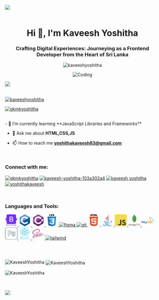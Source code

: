 <img src="https://user-images.githubusercontent.com/73097560/115834477-dbab4500-a447-11eb-908a-139a6edaec5c.gif"><br><br>

<h1 align="center">Hi 👋, I'm Kaveesh Yoshitha</h1>
<h3 align="center">Crafting Digital Experiences: Journeying as a Frontend Developer from the Heart of Sri Lanka</h3>
<p align="center"> <img src="https://komarev.com/ghpvc/?username=kaveeshyoshitha&label=Profile%20views&color=0e75b6&style=flat" alt="kaveeshyoshitha" /> </p>
<div align="center">
  
  <img  src="https://user-images.githubusercontent.com/74038190/219923823-bf1ce878-c6b8-4faa-be07-93e6b1006521.gif"
       alt="Coding" />
</div>


<img src="https://user-images.githubusercontent.com/73097560/115834477-dbab4500-a447-11eb-908a-139a6edaec5c.gif"><br><br>

<p align="left"> <a href="https://github.com/ryo-ma/github-profile-trophy"><img src="https://github-profile-trophy.vercel.app/?username=kaveeshyoshitha" alt="kaveeshyoshitha" /></a> </p>

<p align="left"> <a href="https://twitter.com/gkmkyoshitha" target="blank"><img src="https://img.shields.io/twitter/follow/gkmkyoshitha?logo=twitter&style=for-the-badge" alt="gkmkyoshitha" /></a> </p>

<br>
- 🌱 I’m currently learning **JavaScript Libraries and Frameworks**

- 💬 Ask me about **HTML,CSS,JS**

- 📫 How to reach me **yoshithakaveesh83@gmail.com**

  <br>

<h3 align="left">Connect with me:</h3>
<p align="left">
<a href="https://twitter.com/gkmkyoshitha" target="blank"><img align="center" src="https://raw.githubusercontent.com/rahuldkjain/github-profile-readme-generator/master/src/images/icons/Social/twitter.svg" alt="gkmkyoshitha" height="30" width="40" /></a>
<a href="https://www.linkedin.com/in/kaveeshyoshitha/" target="blank"><img align="center" src="https://raw.githubusercontent.com/rahuldkjain/github-profile-readme-generator/master/src/images/icons/Social/linked-in-alt.svg" alt="kaveesh-yoshitha-103a302a4" height="30" width="40" /></a>
<a href="https://fb.com/kaveesh yoshitha" target="blank"><img align="center" src="https://raw.githubusercontent.com/rahuldkjain/github-profile-readme-generator/master/src/images/icons/Social/facebook.svg" alt="kaveesh yoshitha" height="30" width="40" /></a>
<a href="https://instagram.com/yoshithakaveesh" target="blank"><img align="center" src="https://raw.githubusercontent.com/rahuldkjain/github-profile-readme-generator/master/src/images/icons/Social/instagram.svg" alt="yoshithakaveesh" height="30" width="40" /></a>
</p>
<br>
<h3 align="left">Languages and Tools:</h3>
<p align="left"> <a href="https://getbootstrap.com" target="_blank" rel="noreferrer"> <img src="https://raw.githubusercontent.com/devicons/devicon/master/icons/bootstrap/bootstrap-plain-wordmark.svg" alt="bootstrap" width="40" height="40"/> </a> <a href="https://www.cprogramming.com/" target="_blank" rel="noreferrer"> <img src="https://raw.githubusercontent.com/devicons/devicon/master/icons/c/c-original.svg" alt="c" width="40" height="40"/> </a> <a href="https://www.w3schools.com/cs/" target="_blank" rel="noreferrer"> <img src="https://raw.githubusercontent.com/devicons/devicon/master/icons/csharp/csharp-original.svg" alt="csharp" width="40" height="40"/> </a> <a href="https://www.w3schools.com/css/" target="_blank" rel="noreferrer"> <img src="https://raw.githubusercontent.com/devicons/devicon/master/icons/css3/css3-original-wordmark.svg" alt="css3" width="40" height="40"/> </a> <a href="https://www.figma.com/" target="_blank" rel="noreferrer"> <img src="https://www.vectorlogo.zone/logos/figma/figma-icon.svg" alt="figma" width="40" height="40"/> </a> <a href="https://git-scm.com/" target="_blank" rel="noreferrer"> <img src="https://www.vectorlogo.zone/logos/git-scm/git-scm-icon.svg" alt="git" width="40" height="40"/> </a> <a href="https://www.w3.org/html/" target="_blank" rel="noreferrer"> <img src="https://raw.githubusercontent.com/devicons/devicon/master/icons/html5/html5-original-wordmark.svg" alt="html5" width="40" height="40"/> </a> <a href="https://www.java.com" target="_blank" rel="noreferrer"> <img src="https://raw.githubusercontent.com/devicons/devicon/master/icons/java/java-original.svg" alt="java" width="40" height="40"/> </a> <a href="https://developer.mozilla.org/en-US/docs/Web/JavaScript" target="_blank" rel="noreferrer"> <img src="https://raw.githubusercontent.com/devicons/devicon/master/icons/javascript/javascript-original.svg" alt="javascript" width="40" height="40"/> </a> <a href="https://www.mongodb.com/" target="_blank" rel="noreferrer"> <img src="https://raw.githubusercontent.com/devicons/devicon/master/icons/mongodb/mongodb-original-wordmark.svg" alt="mongodb" width="40" height="40"/> </a> <a href="https://www.mysql.com/" target="_blank" rel="noreferrer"> <img src="https://raw.githubusercontent.com/devicons/devicon/master/icons/mysql/mysql-original-wordmark.svg" alt="mysql" width="40" height="40"/> </a> <a href="https://www.photoshop.com/en" target="_blank" rel="noreferrer"> <img src="https://raw.githubusercontent.com/devicons/devicon/master/icons/photoshop/photoshop-line.svg" alt="photoshop" width="40" height="40"/> </a> <a href="https://reactjs.org/" target="_blank" rel="noreferrer"> <img src="https://raw.githubusercontent.com/devicons/devicon/master/icons/react/react-original-wordmark.svg" alt="react" width="40" height="40"/> </a> <a href="https://sass-lang.com" target="_blank" rel="noreferrer"> <img src="https://raw.githubusercontent.com/devicons/devicon/master/icons/sass/sass-original.svg" alt="sass" width="40" height="40"/> </a> <a href="https://tailwindcss.com/" target="_blank" rel="noreferrer"> <img src="https://www.vectorlogo.zone/logos/tailwindcss/tailwindcss-icon.svg" alt="tailwind" width="40" height="40"/> </a> </p>

<br><br>

<p><img align="left" src="https://github-readme-stats.vercel.app/api/top-langs?username=KaveeshYoshitha&show_icons=true&locale=en&layout=compact" alt="KaveeshYoshitha" /></p>

<p>&nbsp;<img align="center" src="https://github-readme-stats.vercel.app/api?username=KaveeshYoshitha&show_icons=true&locale=en" alt="KaveeshYoshitha" /></p>

<p><img align="center" src="https://github-readme-streak-stats.herokuapp.com/?user=KaveeshYoshitha&" alt="KaveeshYoshitha" /></p>
<br><br>
<img src="https://user-images.githubusercontent.com/73097560/115834477-dbab4500-a447-11eb-908a-139a6edaec5c.gif"><br><br>

